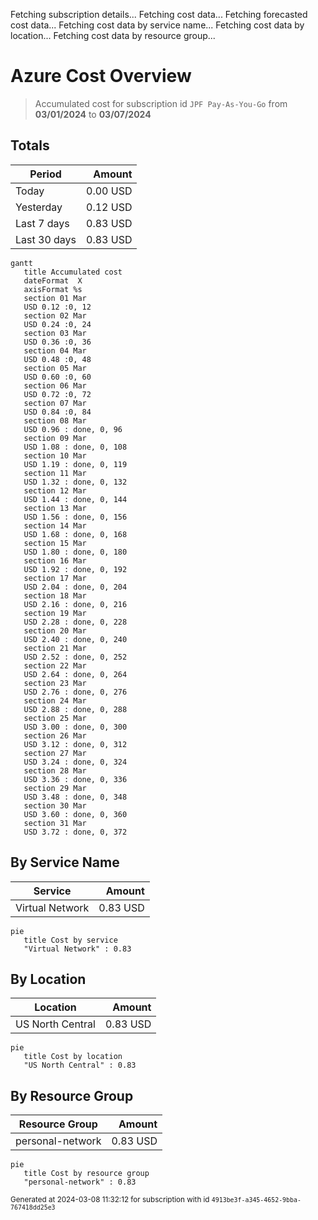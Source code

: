 Fetching subscription details...
Fetching cost data...
Fetching forecasted cost data...
Fetching cost data by service name...
Fetching cost data by location...
Fetching cost data by resource group...
# Azure Cost Overview

> Accumulated cost for subscription id `JPF Pay-As-You-Go` from **03/01/2024** to **03/07/2024**

## Totals

|Period|Amount|
|---|---:|
|Today|0.00 USD|
|Yesterday|0.12 USD|
|Last 7 days|0.83 USD|
|Last 30 days|0.83 USD|

```mermaid
gantt
   title Accumulated cost
   dateFormat  X
   axisFormat %s
   section 01 Mar
   USD 0.12 :0, 12
   section 02 Mar
   USD 0.24 :0, 24
   section 03 Mar
   USD 0.36 :0, 36
   section 04 Mar
   USD 0.48 :0, 48
   section 05 Mar
   USD 0.60 :0, 60
   section 06 Mar
   USD 0.72 :0, 72
   section 07 Mar
   USD 0.84 :0, 84
   section 08 Mar
   USD 0.96 : done, 0, 96
   section 09 Mar
   USD 1.08 : done, 0, 108
   section 10 Mar
   USD 1.19 : done, 0, 119
   section 11 Mar
   USD 1.32 : done, 0, 132
   section 12 Mar
   USD 1.44 : done, 0, 144
   section 13 Mar
   USD 1.56 : done, 0, 156
   section 14 Mar
   USD 1.68 : done, 0, 168
   section 15 Mar
   USD 1.80 : done, 0, 180
   section 16 Mar
   USD 1.92 : done, 0, 192
   section 17 Mar
   USD 2.04 : done, 0, 204
   section 18 Mar
   USD 2.16 : done, 0, 216
   section 19 Mar
   USD 2.28 : done, 0, 228
   section 20 Mar
   USD 2.40 : done, 0, 240
   section 21 Mar
   USD 2.52 : done, 0, 252
   section 22 Mar
   USD 2.64 : done, 0, 264
   section 23 Mar
   USD 2.76 : done, 0, 276
   section 24 Mar
   USD 2.88 : done, 0, 288
   section 25 Mar
   USD 3.00 : done, 0, 300
   section 26 Mar
   USD 3.12 : done, 0, 312
   section 27 Mar
   USD 3.24 : done, 0, 324
   section 28 Mar
   USD 3.36 : done, 0, 336
   section 29 Mar
   USD 3.48 : done, 0, 348
   section 30 Mar
   USD 3.60 : done, 0, 360
   section 31 Mar
   USD 3.72 : done, 0, 372
```

## By Service Name

|Service|Amount|
|---|---:|
|Virtual Network|0.83 USD|

```mermaid
pie
   title Cost by service
   "Virtual Network" : 0.83
```

## By Location

|Location|Amount|
|---|---:|
|US North Central|0.83 USD|

```mermaid
pie
   title Cost by location
   "US North Central" : 0.83
```

## By Resource Group

|Resource Group|Amount|
|---|---:|
|personal-network|0.83 USD|

```mermaid
pie
   title Cost by resource group
   "personal-network" : 0.83
```

<sup>Generated at 2024-03-08 11:32:12 for subscription with id `4913be3f-a345-4652-9bba-767418dd25e3`</sup>
